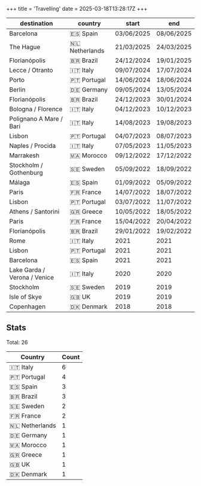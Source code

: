 +++
title = 'Travelling'
date = 2025-03-18T13:28:17Z
+++

| destination | country | start | end |
| --- | --- | --- | --- |
| Barcelona | 🇪🇸 Spain | 03/06/2025 | 08/06/2025 |
| The Hague | 🇳🇱 Netherlands | 21/03/2025 | 24/03/2025 |
| Florianópolis | 🇧🇷 Brazil | 24/12/2024 | 19/01/2025 |
| Lecce / Otranto | 🇮🇹 Italy | 09/07/2024 | 17/07/2024 |
| Porto | 🇵🇹 Portugal | 14/06/2024 | 18/06/2024 |
| Berlin | 🇩🇪 Germany | 09/05/2024 | 13/05/2024 |
| Florianópolis | 🇧🇷 Brazil | 24/12/2023 | 30/01/2024 |
| Bologna / Florence | 🇮🇹 Italy | 04/12/2023 | 10/12/2023 |
| Polignano A Mare / Bari | 🇮🇹 Italy | 14/08/2023 | 19/08/2023 |
| Lisbon | 🇵🇹 Portugal | 04/07/2023 | 08/07/2023 |
| Naples / Procida | 🇮🇹 Italy | 07/05/2023 | 11/05/2023 |
| Marrakesh | 🇲🇦 Morocco | 09/12/2022 | 17/12/2022 |
| Stockholm / Gothenburg | 🇸🇪 Sweden | 05/09/2022 | 18/09/2022 |
| Málaga | 🇪🇸 Spain | 01/09/2022 | 05/09/2022 |
| Paris | 🇫🇷 France | 14/07/2022 | 18/07/2022 |
| Lisbon | 🇵🇹 Portugal | 03/07/2022 | 11/07/2022 |
| Athens / Santorini | 🇬🇷 Greece | 10/05/2022 | 18/05/2022 |
| Paris | 🇫🇷 France | 15/04/2022 | 20/04/2022 |
| Florianópolis | 🇧🇷 Brazil | 29/01/2022 | 19/02/2022 |
| Rome | 🇮🇹 Italy | 2021 | 2021 |
| Lisbon | 🇵🇹 Portugal | 2021 | 2021 |
| Barcelona | 🇪🇸 Spain | 2021 | 2021 |
| Lake Garda / Verona / Venice | 🇮🇹 Italy | 2020 | 2020 |
| Stockholm | 🇸🇪 Sweden | 2019 | 2019 |
| Isle of Skye | 🇬🇧 UK | 2019 | 2019 |
| Copenhagen | 🇩🇰 Denmark | 2018 | 2018 |

## Stats

Total: 26

| Country | Count |
|---------|-------|
| 🇮🇹 Italy | 6 |
| 🇵🇹 Portugal | 4 |
| 🇪🇸 Spain | 3 |
| 🇧🇷 Brazil | 3 |
| 🇸🇪 Sweden | 2 |
| 🇫🇷 France | 2 |
| 🇳🇱 Netherlands | 1 |
| 🇩🇪 Germany | 1 |
| 🇲🇦 Morocco | 1 |
| 🇬🇷 Greece | 1 |
| 🇬🇧 UK | 1 |
| 🇩🇰 Denmark | 1 |
